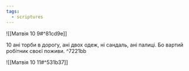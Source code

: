 ```yaml
---
tags:
  - scriptures
---
```


![[Матвія 10 9#^81cd9e]]

10 ані торби в дорогу, ані двох одеж, ні сандаль, ані палиці. Бо вартий робітник своєї поживи. ^7221bb

![[Матвія 10 11#^531b37]]